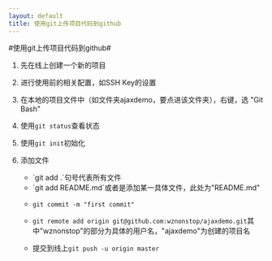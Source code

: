 ```yaml
---
layout: default
title: 使用git上传项目代码到github
---
```

#使用git上传项目代码到github#
1. 先在线上创建一个新的项目
2. 进行使用前的相关配置，如SSH Key的设置
3. 在本地的项目文件中（如文件夹ajaxdemo，要点进该文件夹），右键，选 "Git Bash"
4. 使用`git status`查看状态
5. 使用`git init`初始化
6. 添加文件
	<ul>
		<li>`git add .`句号代表所有文件</li>
		<li>`git add README.md`或者是添加某一具体文件，此处为"README.md"</li>
	
7. `git commit -m "first commit"`
8. `git remote add origin git@github.com:wznonstop/ajaxdemo.git`其中"wznonstop"的部分为具体的用户名，"ajaxdemo"为创建的项目名
9. 提交到线上`git push -u origin master`
